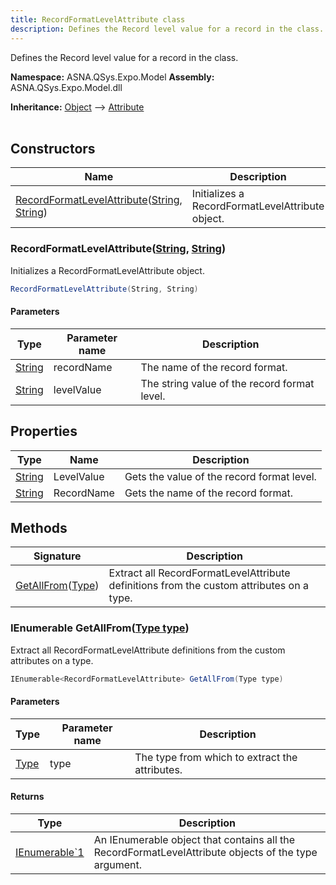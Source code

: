 ```yaml
---
title: RecordFormatLevelAttribute class
description: Defines the Record level value for a record in the class.
---
```


Defines the Record level value for a record in the class.

**Namespace:** ASNA.QSys.Expo.Model
**Assembly:** ASNA.QSys.Expo.Model.dll

**Inheritance:** [Object](https://docs.microsoft.com/en-us/dotnet/api/system.object) --> [Attribute](https://docs.microsoft.com/en-us/dotnet/api/system.attribute)
<br>
<br>

## Constructors

| Name | Description |
| --- | --- |
| [RecordFormatLevelAttribute](#recordformatlevelattributestring-string)([String](https://docs.microsoft.com/en-us/dotnet/api/system.string), [String](https://docs.microsoft.com/en-us/dotnet/api/system.string)) | Initializes a RecordFormatLevelAttribute object.

### RecordFormatLevelAttribute([String](https://docs.microsoft.com/en-us/dotnet/api/system.string), [String](https://docs.microsoft.com/en-us/dotnet/api/system.string))

Initializes a RecordFormatLevelAttribute object.

```cs
RecordFormatLevelAttribute(String, String)
```

#### Parameters

| Type | Parameter name | Description
| --- | --- | ---
| [String](https://docs.microsoft.com/en-us/dotnet/api/system.string) | recordName | The name of the record format.
| [String](https://docs.microsoft.com/en-us/dotnet/api/system.string) | levelValue | The string value of the record format level.

## Properties

| Type | Name | Description
| --- | --- | --- 
| [String](https://learn.microsoft.com/en-us/dotnet/api/system.string?view=net-8.0) | LevelValue | Gets the value of the record format level. |
| [String](https://learn.microsoft.com/en-us/dotnet/api/system.string?view=net-8.0) | RecordName | Gets the name of the record format. |

## Methods

| Signature | Description |
| --- | --- |
| [GetAllFrom](#ienumerable-recordformatlevelattribute-getallfromtype-type)([Type](https://docs.microsoft.com/en-us/dotnet/api/system.type)) | Extract all RecordFormatLevelAttribute definitions from the custom attributes on a type.

### IEnumerable<RecordFormatLevelAttribute> GetAllFrom([Type type](https://docs.microsoft.com/en-us/dotnet/api/system.type))

Extract all RecordFormatLevelAttribute definitions from the custom attributes on a type.

```cs
IEnumerable<RecordFormatLevelAttribute> GetAllFrom(Type type)
```

#### Parameters

| Type | Parameter name | Description
| --- | --- | ---
| [Type](https://docs.microsoft.com/en-us/dotnet/api/system.type) | type | The type from which to extract the attributes.

#### Returns

| Type | Description
| --- | ---
| [IEnumerable`1](https://learn.microsoft.com/en-us/dotnet/api/system.collections.generic.ienumerable-1?view=net-8.0) | An IEnumerable object that contains all the RecordFormatLevelAttribute objects of the type argument.
